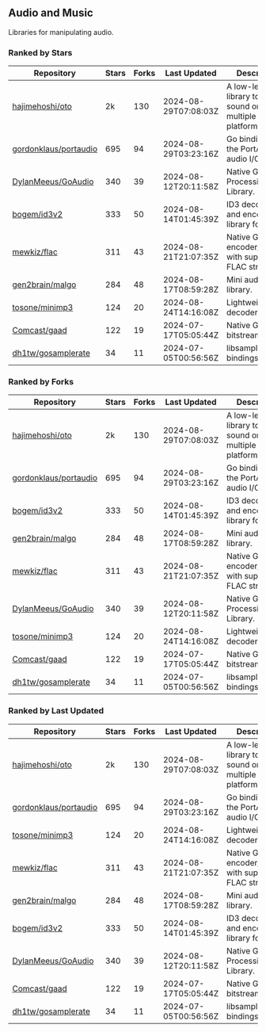 ## Audio and Music

Libraries for manipulating audio.

### Ranked by Stars

| Repository | Stars | Forks | Last Updated | Description | 
|------------|-------|-------|--------------|-------------|
| [hajimehoshi/oto](https://github.com/hajimehoshi/oto) | 2k | 130 | 2024-08-29T07:08:03Z |  A low-level library to play sound on multiple platforms. |
| [gordonklaus/portaudio](https://github.com/gordonklaus/portaudio) | 695 | 94 | 2024-08-29T03:23:16Z |  Go bindings for the PortAudio audio I/O library. |
| [DylanMeeus/GoAudio](https://github.com/DylanMeeus/GoAudio) | 340 | 39 | 2024-08-12T20:11:58Z |  Native Go Audio Processing Library. |
| [bogem/id3v2](https://github.com/bogem/id3v2) | 333 | 50 | 2024-08-14T01:45:39Z |  ID3 decoding and encoding library for Go. |
| [mewkiz/flac](https://github.com/mewkiz/flac) | 311 | 43 | 2024-08-21T21:07:35Z |  Native Go FLAC encoder/decoder with support for FLAC streams. |
| [gen2brain/malgo](https://github.com/gen2brain/malgo) | 284 | 48 | 2024-08-17T08:59:28Z |  Mini audio library. |
| [tosone/minimp3](https://github.com/tosone/minimp3) | 124 | 20 | 2024-08-24T14:16:08Z |  Lightweight MP3 decoder library. |
| [Comcast/gaad](https://github.com/Comcast/gaad) | 122 | 19 | 2024-07-17T05:05:44Z |  Native Go AAC bitstream parser. |
| [dh1tw/gosamplerate](https://github.com/dh1tw/gosamplerate) | 34 | 11 | 2024-07-05T00:56:56Z |  libsamplerate bindings for go. |

### Ranked by Forks

| Repository | Stars | Forks | Last Updated | Description | 
|------------|-------|-------|--------------|-------------|
| [hajimehoshi/oto](https://github.com/hajimehoshi/oto) | 2k | 130 | 2024-08-29T07:08:03Z |  A low-level library to play sound on multiple platforms. |
| [gordonklaus/portaudio](https://github.com/gordonklaus/portaudio) | 695 | 94 | 2024-08-29T03:23:16Z |  Go bindings for the PortAudio audio I/O library. |
| [bogem/id3v2](https://github.com/bogem/id3v2) | 333 | 50 | 2024-08-14T01:45:39Z |  ID3 decoding and encoding library for Go. |
| [gen2brain/malgo](https://github.com/gen2brain/malgo) | 284 | 48 | 2024-08-17T08:59:28Z |  Mini audio library. |
| [mewkiz/flac](https://github.com/mewkiz/flac) | 311 | 43 | 2024-08-21T21:07:35Z |  Native Go FLAC encoder/decoder with support for FLAC streams. |
| [DylanMeeus/GoAudio](https://github.com/DylanMeeus/GoAudio) | 340 | 39 | 2024-08-12T20:11:58Z |  Native Go Audio Processing Library. |
| [tosone/minimp3](https://github.com/tosone/minimp3) | 124 | 20 | 2024-08-24T14:16:08Z |  Lightweight MP3 decoder library. |
| [Comcast/gaad](https://github.com/Comcast/gaad) | 122 | 19 | 2024-07-17T05:05:44Z |  Native Go AAC bitstream parser. |
| [dh1tw/gosamplerate](https://github.com/dh1tw/gosamplerate) | 34 | 11 | 2024-07-05T00:56:56Z |  libsamplerate bindings for go. |

### Ranked by Last Updated

| Repository | Stars | Forks | Last Updated | Description | 
|------------|-------|-------|--------------|-------------|
| [hajimehoshi/oto](https://github.com/hajimehoshi/oto) | 2k | 130 | 2024-08-29T07:08:03Z |  A low-level library to play sound on multiple platforms. |
| [gordonklaus/portaudio](https://github.com/gordonklaus/portaudio) | 695 | 94 | 2024-08-29T03:23:16Z |  Go bindings for the PortAudio audio I/O library. |
| [tosone/minimp3](https://github.com/tosone/minimp3) | 124 | 20 | 2024-08-24T14:16:08Z |  Lightweight MP3 decoder library. |
| [mewkiz/flac](https://github.com/mewkiz/flac) | 311 | 43 | 2024-08-21T21:07:35Z |  Native Go FLAC encoder/decoder with support for FLAC streams. |
| [gen2brain/malgo](https://github.com/gen2brain/malgo) | 284 | 48 | 2024-08-17T08:59:28Z |  Mini audio library. |
| [bogem/id3v2](https://github.com/bogem/id3v2) | 333 | 50 | 2024-08-14T01:45:39Z |  ID3 decoding and encoding library for Go. |
| [DylanMeeus/GoAudio](https://github.com/DylanMeeus/GoAudio) | 340 | 39 | 2024-08-12T20:11:58Z |  Native Go Audio Processing Library. |
| [Comcast/gaad](https://github.com/Comcast/gaad) | 122 | 19 | 2024-07-17T05:05:44Z |  Native Go AAC bitstream parser. |
| [dh1tw/gosamplerate](https://github.com/dh1tw/gosamplerate) | 34 | 11 | 2024-07-05T00:56:56Z |  libsamplerate bindings for go. |

